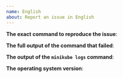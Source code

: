 ```yaml
---
name: English
about: Report an issue in English
---
```

<!-- Please use this template while reporting an issue, providing as much information as possible. Failure to do so may result in a delayed response. Thank you! -->

**The exact command to reproduce the issue**:

**The full output of the command that failed**:

**The output of the `minikube logs` command**:

**The operating system version**:

